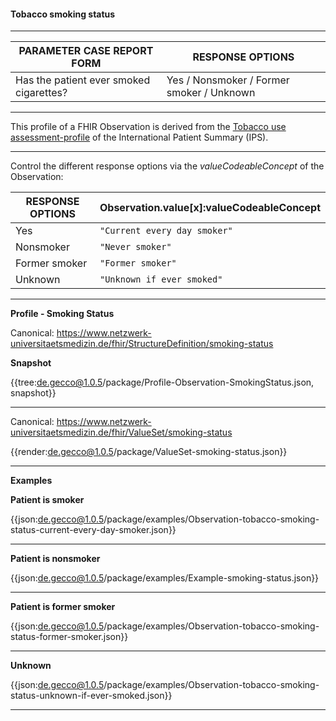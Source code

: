 #### Tobacco smoking status

---

| PARAMETER CASE REPORT FORM | RESPONSE OPTIONS |
|--------------|-----------|
| Has the patient ever smoked cigarettes? | Yes / Nonsmoker / Former smoker / Unknown | 

---

This profile of a FHIR Observation is derived from the [Tobacco use assessment-profile](http://hl7.org/fhir/uv/ips/STU1/StructureDefinition-Observation-tobaccouse-uv-ips.html) of the International Patient Summary (IPS). 

---

Control the different response options via the *valueCodeableConcept* of the Observation:

| RESPONSE OPTIONS | Observation.value[x]:valueCodeableConcept |
|--------------|-----------|
| Yes | `"Current every day smoker"` |
| Nonsmoker | `"Never smoker"` |
| Former smoker | `"Former smoker"` |
| Unknown | `"Unknown if ever smoked"` |

---

**Profile - Smoking Status**

Canonical: https://www.netzwerk-universitaetsmedizin.de/fhir/StructureDefinition/smoking-status

**Snapshot**

{{tree:de.gecco@1.0.5/package/Profile-Observation-SmokingStatus.json, snapshot}} 

---

Canonical: https://www.netzwerk-universitaetsmedizin.de/fhir/ValueSet/smoking-status

{{render:de.gecco@1.0.5/package/ValueSet-smoking-status.json}} 

---

**Examples**

**Patient is smoker**
<br>

{{json:de.gecco@1.0.5/package/examples/Observation-tobacco-smoking-status-current-every-day-smoker.json}}

---

**Patient is nonsmoker**
<br>

{{json:de.gecco@1.0.5/package/examples/Example-smoking-status.json}} 

---

**Patient is former smoker**
<br>

{{json:de.gecco@1.0.5/package/examples/Observation-tobacco-smoking-status-former-smoker.json}} 

---

**Unknown**
<br>

{{json:de.gecco@1.0.5/package/examples/Observation-tobacco-smoking-status-unknown-if-ever-smoked.json}}

---
